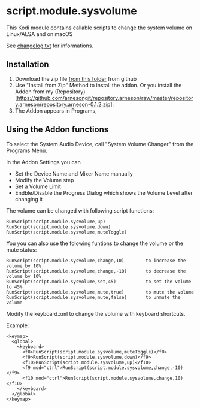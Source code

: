 # script.module.sysvolume

This Kodi module contains callable scripts to change the system volume on Linux/ALSA and on macOS 

See [changelog.txt](https://github.com/arnesongit/script.module.sysvolume/blob/master/changelog.txt) for informations.

## Installation

1. Download the zip file [from this folder](https://github.com/arnesongit/repo/tree/master/script.module.sysvolume) from github
2. Use "Install from Zip" Method to install the addon.
   Or you install the Addon from my (Repository)[https://github.com/arnesongit/repository.arneson/raw/master/repository.arneson/repository.arneson-0.1.2.zip].
3. The Addon appears in Programs,

## Using the Addon functions

To select the System Audio Device, call "System Volume Changer" from the Programs Menu.

In the Addon Settings you can
- Set the Device Name and Mixer Name manually
- Modify the Volume step
- Set a Volume Limit
- Endble/Disable the Progress Dialog which shows the Volume Level after changing it

The volume can be changed with following script functions:
```
RunScript(script.module.sysvolume,up)
RunScript(script.module.sysvolume,down)
RunScript(script.module.sysvolume,muteToggle)
```
You you can also use the folowing funtions to change the volume or the mute status:
```
RunScript(script.module.sysvolume,change,10)        to increase the volume by 10%
RunScript(script.module.sysvolume,change,-10)       to decrease the volume by 10%
RunScript(script.module.sysvolume,set,45)           to set the volume to 45%
RunScript(script.module.sysvolume,mute,true)        to mute the volume
RunScript(script.module.sysvolume,mute,false)       to unmute the volume
```
Modify the keyboard.xml to change the volume with keyboard shortcuts.

Example:
```
<keymap>
  <global>
    <keyboard>
      <f8>RunScript(script.module.sysvolume,muteToggle)</f8>
      <f9>RunScript(script.module.sysvolume,down)</f9>
      <f10>RunScript(script.module.sysvolume,up)</f10>
      <f9 mod="ctrl">RunScript(script.module.sysvolume,change,-10)</f9>
      <f10 mod="ctrl">RunScript(script.module.sysvolume,change,10)</f10>
    </keyboard>
  </global>
</keymap>
```
